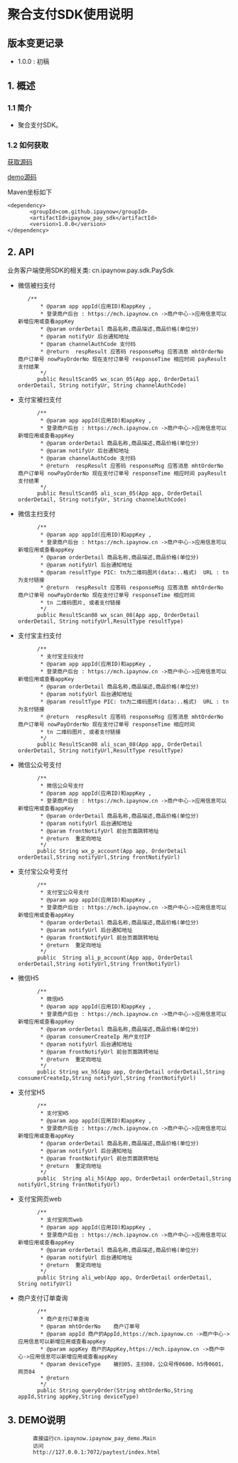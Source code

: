 
# 聚合支付SDK使用说明 #

## 版本变更记录 ##


- 1.0.0 : 初稿

## 1. 概述 ##

### 1.1 简介 ###

- 聚合支付SDK。

### 1.2 如何获取 ###

[获取源码](https://github.com/ipaynow123/ipaynow_pay)

[demo源码](https://github.com/ipaynow123/ipaynow_pay)

Maven坐标如下

	<dependency>
	       <groupId>com.github.ipaynow</groupId>
           <artifactId>ipaynow_pay_sdk</artifactId>
           <version>1.0.0</version>
	</dependency>





## 2. API ##

业务客户端使用SDK的相关类: cn.ipaynow.pay.sdk.PaySdk


- 微信被扫支付

         /**
             * @param app appId(应用ID)和appKey ,
             * 登录商户后台 : https://mch.ipaynow.cn ->商户中心->应用信息可以新增应用或查看appKey
             * @param orderDetail 商品名称,商品描述,商品价格(单位分)
             * @param notifyUr 后台通知地址
             * @param channelAuthCode 支付码
             * @return  respResult 应答码 responseMsg 应答消息 mhtOrderNo 商户订单号 nowPayOrderNo 现在支付订单号 responseTime 相应时间 payResult 支付结果
             */
            public ResultScan05 wx_scan_05(App app, OrderDetail orderDetail, String notifyUr, String channelAuthCode)



- 支付宝被扫支付

            /**
             * @param app appId(应用ID)和appKey ,
             * 登录商户后台 : https://mch.ipaynow.cn ->商户中心->应用信息可以新增应用或查看appKey
             * @param orderDetail 商品名称,商品描述,商品价格(单位分)
             * @param notifyUr 后台通知地址
             * @param channelAuthCode 支付码
             * @return  respResult 应答码 responseMsg 应答消息 mhtOrderNo 商户订单号 nowPayOrderNo 现在支付订单号 responseTime 相应时间 payResult 支付结果
             */
            public ResultScan05 ali_scan_05(App app, OrderDetail orderDetail, String notifyUr, String channelAuthCode)



- 微信主扫支付

            /**
             * @param app appId(应用ID)和appKey ,
             * 登录商户后台 : https://mch.ipaynow.cn ->商户中心->应用信息可以新增应用或查看appKey
             * @param orderDetail 商品名称,商品描述,商品价格(单位分)
             * @param notifyUrl 后台通知地址
             * @param resultType PIC: tn为二维码图片(data:..格式)  URL : tn为支付链接
             * @return  respResult 应答码 responseMsg 应答消息 mhtOrderNo 商户订单号 nowPayOrderNo 现在支付订单号 responseTime 相应时间
             * tn 二维码图片, 或者支付链接
             */
            public ResultScan08 wx_scan_08(App app, OrderDetail orderDetail, String notifyUrl,ResultType resultType)


- 支付宝主扫支付

            /**
             * 支付宝主扫支付
             * @param app appId(应用ID)和appKey ,
             * 登录商户后台 : https://mch.ipaynow.cn ->商户中心->应用信息可以新增应用或查看appKey
             * @param orderDetail 商品名称,商品描述,商品价格(单位分)
             * @param notifyUrl 后台通知地址
             * @param resultType PIC: tn为二维码图片(data:..格式)  URL : tn为支付链接
             * @return  respResult 应答码 responseMsg 应答消息 mhtOrderNo 商户订单号 nowPayOrderNo 现在支付订单号 responseTime 相应时间
             * tn 二维码图片, 或者支付链接
             */
            public ResultScan08 ali_scan_08(App app, OrderDetail orderDetail, String notifyUrl,ResultType resultType)



- 微信公众号支付

            /**
             * 微信公众号支付
             * @param app appId(应用ID)和appKey ,
             * 登录商户后台 : https://mch.ipaynow.cn ->商户中心->应用信息可以新增应用或查看appKey
             * @param orderDetail 商品名称,商品描述,商品价格(单位分)
             * @param notifyUrl 后台通知地址
             * @param frontNotifyUrl 前台页面跳转地址
             * @return  重定向地址
             */
            public String wx_p_account(App app, OrderDetail orderDetail,String notifyUrl,String frontNotifyUrl)


- 支付宝公众号支付

            /**
             * 支付宝公众号支付
             * @param app appId(应用ID)和appKey ,
             * 登录商户后台 : https://mch.ipaynow.cn ->商户中心->应用信息可以新增应用或查看appKey
             * @param orderDetail 商品名称,商品描述,商品价格(单位分)
             * @param notifyUrl 后台通知地址
             * @param frontNotifyUrl 前台页面跳转地址
             * @return  重定向地址
             */
            public  String ali_p_account(App app, OrderDetail orderDetail,String notifyUrl,String frontNotifyUrl)


- 微信H5

            /**
             * 微信H5
             * @param app appId(应用ID)和appKey ,
             * 登录商户后台 : https://mch.ipaynow.cn ->商户中心->应用信息可以新增应用或查看appKey
             * @param orderDetail 商品名称,商品描述,商品价格(单位分)
             * @param consumerCreateIp 用户支付IP
             * @param notifyUrl 后台通知地址
             * @param frontNotifyUrl 前台页面跳转地址
             * @return  重定向地址
             */
            public String wx_h5(App app, OrderDetail orderDetail,String consumerCreateIp,String notifyUrl,String frontNotifyUrl)


- 支付宝H5

            /**
             * 支付宝H5
             * @param app appId(应用ID)和appKey ,
             * 登录商户后台 : https://mch.ipaynow.cn ->商户中心->应用信息可以新增应用或查看appKey
             * @param orderDetail 商品名称,商品描述,商品价格(单位分)
             * @param notifyUrl 后台通知地址
             * @param frontNotifyUrl 前台页面跳转地址
             * @return  重定向地址
             */
            public  String ali_h5(App app, OrderDetail orderDetail,String notifyUrl,String frontNotifyUrl)


- 支付宝网页web

            /**
             * 支付宝网页web
             * @param app appId(应用ID)和appKey ,
             * 登录商户后台 : https://mch.ipaynow.cn ->商户中心->应用信息可以新增应用或查看appKey
             * @param orderDetail 商品名称,商品描述,商品价格(单位分)
             * @param notifyUrl 后台通知地址
             * @return  重定向地址
             */
            public String ali_web(App app, OrderDetail orderDetail, String notifyUrl)


- 商户支付订单查询

            /**
             * 商户支付订单查询
             * @param mhtOrderNo    商户订单号
             * @param appId 商户的AppId,https://mch.ipaynow.cn ->商户中心->应用信息可以新增应用或查看appKey
             * @param appKey 商户的AppKey,https://mch.ipaynow.cn ->商户中心->应用信息可以新增应用或查看appKey
             * @param deviceType    被扫05，主扫08，公众号传0600，h5传0601，网页04
             * @return
             */
            public String queryOrder(String mhtOrderNo,String appId,String appKey,String deviceType)


## 3. DEMO说明 ##

            直接运行cn.ipaynow.ipaynow_pay_demo.Main
            访问
            http://127.0.0.1:7072/paytest/index.html